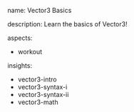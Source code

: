 name: Vector3 Basics

description: Learn the basics of Vector3!

aspects:
- workout

insights:
- vector3-intro
- vector3-syntax-i
- vector3-syntax-ii
- vector3-math


